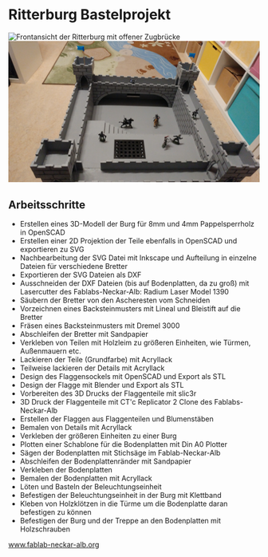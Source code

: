 # Ritterburg Bastelprojekt

![Frontansicht der Ritterburg mit offener Zugbrücke](https://github.com/conbart/ritterburg/raw/master/15-Ritterburg-Vorne-Zugbr%C3%BCcke-offen.jpg "Frontansicht der Ritterburg mit offener Zugbrücke")
![Rückansicht der Ritterburg](https://github.com/conbart/ritterburg/blob/master/17-Ritterburg-Hinten.jpg "Rückansicht der Ritterburg")

## Arbeitsschritte

- Erstellen eines 3D-Modell der Burg für 8mm und 4mm Pappelsperrholz in OpenSCAD
- Erstellen einer 2D Projektion der Teile ebenfalls in OpenSCAD und exportieren zu SVG
- Nachbearbeitung der SVG Datei mit Inkscape und Aufteilung in einzelne Dateien für verschiedene Bretter
- Exportieren der SVG Dateien als DXF
- Ausschneiden der DXF Dateien (bis auf Bodenplatten, da zu groß) mit Lasercutter des Fablabs-Neckar-Alb: Radium Laser Model 1390
- Säubern der Bretter von den Ascheresten vom Schneiden
- Vorzeichnen eines Backsteinmusters mit Lineal und Bleistift auf die Bretter
- Fräsen eines Backsteinmusters mit Dremel 3000
- Abschleifen der Bretter mit Sandpapier
- Verkleben von Teilen mit Holzleim zu größeren Einheiten, wie Türmen, Außenmauern etc.
- Lackieren der Teile (Grundfarbe) mit Acryllack
- Teilweise lackieren der Details mit Acryllack
- Design des Flaggensockels mit OpenSCAD und Export als STL
- Design der Flagge mit Blender und Export als STL
- Vorbereiten des 3D Drucks der Flaggenteile mit slic3r
- 3D Druck der Flaggenteile mit CT'c Replicator 2 Clone des Fablabs-Neckar-Alb
- Erstellen der Flaggen aus Flaggenteilen und Blumenstäben
- Bemalen von Details mit Acryllack
- Verkleben der größeren Einheiten zu einer Burg
- Plotten einer Schablone für die Bodenplatten mit Din A0 Plotter
- Sägen der Bodenplatten mit Stichsäge im Fablab-Neckar-Alb
- Abschleifen der Bodenplattenränder mit Sandpapier
- Verkleben der Bodenplatten
- Bemalen der Bodenplatten mit Acryllack
- Löten und Basteln der Beleuchtungseinheit
- Befestigen der Beleuchtungseinheit in der Burg mit Klettband
- Kleben von Holzklötzen in die Türme um die Bodenplatte daran befestigen zu können
- Befestigen der Burg und der Treppe an den Bodenplatten mit Holzschrauben

www.fablab-neckar-alb.org
